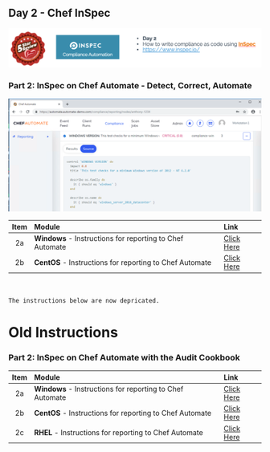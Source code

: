 ## Day 2 - Chef InSpec
![Chef InSpec](/images/ChefInSpec.png)


### Part 2: InSpec on Chef Automate - Detect, Correct, Automate
![ChefAutomate](/images/ChefAutomate.png)


| Item | Module  | Link  |
| :---: |:-------------| :-----|
| 2a  | **Windows** - Instructions for reporting to Chef Automate | [Click Here](https://github.com/anthonygrees/compliance-workshop/blob/master/dca_windows.md) |
| 2b  | **CentOS** - Instructions for reporting to Chef Automate | [Click Here](https://github.com/anthonygrees/compliance-workshop/blob/master/dca_linux.md) |


```


The instructions below are now depricated.

```





# Old Instructions

### Part 2: InSpec on Chef Automate with the Audit Cookbook



| Item | Module  | Link  |
| :---: |:-------------| :-----|
| 2a  | **Windows** - Instructions for reporting to Chef Automate | [Click Here](https://github.com/anthonygrees/compliance-workshop/blob/master/windows.md) |
| 2b  | **CentOS** - Instructions for reporting to Chef Automate | [Click Here](https://github.com/anthonygrees/compliance-workshop/blob/master/centos.md) |
| 2c  | **RHEL** - Instructions for reporting to Chef Automate | [Click Here](https://github.com/anthonygrees/compliance-workshop/blob/master/rhel.md) |
